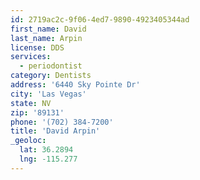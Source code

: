 ```yaml
---
id: 2719ac2c-9f06-4ed7-9890-4923405344ad
first_name: David
last_name: Arpin
license: DDS
services:
  - periodontist
category: Dentists
address: '6440 Sky Pointe Dr'
city: 'Las Vegas'
state: NV
zip: '89131'
phone: '(702) 384-7200'
title: 'David Arpin'
_geoloc:
  lat: 36.2894
  lng: -115.277
---
```

